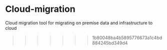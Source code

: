 
# Cloud-migration
Cloud migration tool for migrating on premise data and infrastructure to cloud
>>>>>>> 1b80048ba4b5895776673a1c4bd884245bd349d4
